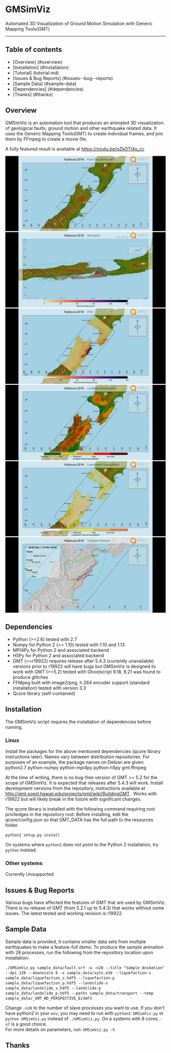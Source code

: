 # GMSimViz
Automated 3D Visualization of Ground Motion Simulation with Generic Mapping Tools(GMT)

----------

## Table of contents
   * [Overview] (#overview)
   * [Installation] (#installation)
   * [Tutorial] (tutorial.md)
   * [Issues & Bug Reports] (#issues--bug--reports)
   * [Sample Data] (#sample-data)
   * [Dependencies] (#dependencies)
   * [Thanks] (#thanks)

## Overview
GMSimViz is an automation tool that produces an animated 3D visualization of geological faults, ground motion and other earthquake related data. It uses the Generic Mapping Tools(GMT) to create individual frames, and join them by FFmpeg to create a movie file.

A fully featured result is available at https://youtu.be/qZkOTI4x_cc

![](figures/kaikoura_fault_slip_distribution.jpg)
![](figures/kaikoura_ground_motion_hitting_wellington.jpg)
![](figures/kaikoura_peak_ground_velocity.jpg)
![](figures/kaikoura_landslide_susceptibility.jpg)
![](figures/kaikoura_liquefaction_susceptibility.jpg)
![](figures/kaikoura_transport_recovery.jpg)



## Dependencies
* Python (>=2.6) tested with 2.7
* Numpy for Python 2 (>= 1.10) tested with 1.10 and 1.13
* MPI4Py for Python 2 and associated backend
* H5Py for Python 2 and associated backend
* GMT (>=r19922) requires release after 5.4.3 (currently unavailable) versions prior to r19922 will have bugs but GMSimViz is designed to work with GMT (>=5.2) tested with Ghostscript 9.18, 9.21 was found to produce glitches
* FFMpeg built with image2/png, h.264 encoder support (standard installation) tested with version 3.3
* Qcore library (self-contained)



## Installation
The GMSimViz script requires the installation of dependencies before running.
### Linux
Install the packages for the above mentioned dependencies (qcore library instructions later). Names vary between distribution repositories. For purposes of an example, the package names on Debian are given:\
python2.7 python-numpy python-mpi4py python-h5py gmt ffmpeg

At the time of writing, there is no bug-free version of GMT >= 5.2 for the scope of GMSimViz. It is expected that releases after 5.4.3 will work. Install development versions from the repository, instructions available at http://gmt.soest.hawaii.edu/projects/gmt/wiki/BuildingGMT . Works with r19922 but will likely break in the future with significant changes.

The qcore library is installed with the following command requiring root priviledges in the repository root. Before installing, edit the qcore/config.json so that GMT_DATA has the full path to the resources folder.
```shell
python2 setup.py install
```
On systems where `python2` does not point to the Python 2 installation, try `python` instead.

### Other systems
Currently Unsupported

## Issues & Bug Reports
Various bugs have affected the features of GMT that are used by GMSimViz. There is no release of GMT (from 5.2.1 up to 5.4.3) that works without some issues. The latest tested and working revision is r19922.

## Sample Data
Sample data is provided, it contains smaller data sets from multiple earthquakes to make a feature-full demo. To produce the sample animation with 28 processes, run the following from the repository location upon installation:
```shell
./GMSimViz.py sample_data/fault.srf -a -n28 --title "Sample Animation" --dpi 120 --downscale 8 -x sample_data/xyts.e3d --liquefaction-s sample_data/liquefaction_s.hdf5 --liquefaction-p sample_data/liquefaction_p.hdf5 --landslide-s sample_data/landslide_s.hdf5 --landslide-p sample_data/landslide_p.hdf5 --paths sample_data/transport --temp sample_data/_GMT_WD_PERSPECTIVE_Ez3mF3
```
Change `-n28` to the number of slave processes you want to use. If you don't have python2 in your `env`, you may need to run with `python2 GMSimViz.py` or `python GMSimViz.py` instead of `./GMSimViz.py`. On a systems with 8 cores, `-n7` is a good choice.\
For more details on parameters, run:
```GMSimViz.py -h```

## Thanks


